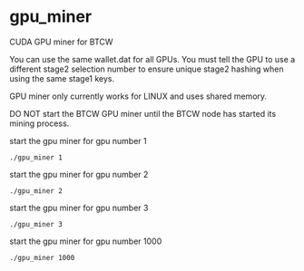 # gpu_miner
CUDA GPU miner for BTCW

You can use the same wallet.dat for all GPUs. You must tell the GPU to use a different stage2 selection number to ensure unique stage2 hashing when using the same stage1 keys.

GPU miner only currently works for LINUX and uses shared memory.

DO NOT start the BTCW GPU miner until the BTCW node has started its mining process.

start the gpu miner for gpu number 1
```
./gpu_miner 1
```


start the gpu miner for gpu number 2
```
./gpu_miner 2
```

start the gpu miner for gpu number 3
```
./gpu_miner 3
```

start the gpu miner for gpu number 1000
```
./gpu_miner 1000
```